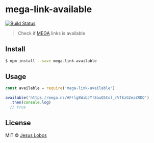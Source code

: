 # mega-link-available

[![Build Status](https://travis-ci.org/jlobos/mega-link-available.svg?branch=master)](https://travis-ci.org/jlobos/mega-link-available)

> Check if [MEGA](https://mega.nz/) links is available

## Install

```bash
$ npm install --save mega-link-available
```

## Usage

```js
const available = require('mega-link-available')
 
available('https://mega.nz/#F!lg8WibJY!8auQ5Col_rVfEzG2eaZRDQ')
  .then(console.log)
  // true
```

## License

MIT © [Jesus Lobos](https://jlobos.com/)
